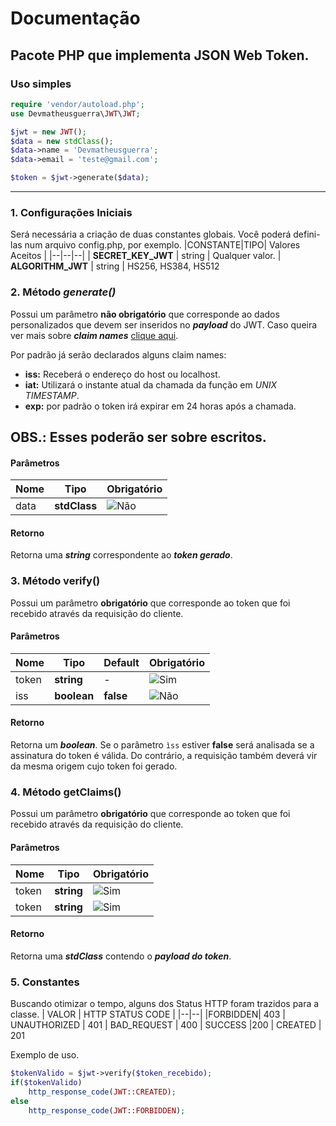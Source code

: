 # Documentação
## Pacote PHP que implementa JSON Web Token.

### Uso simples

```php
require 'vendor/autoload.php';
use Devmatheusguerra\JWT\JWT;

$jwt = new JWT();
$data = new stdClass();
$data->name = 'Devmatheusguerra';
$data->email = 'teste@gmail.com';

$token = $jwt->generate($data);
```
---

### 1.  Configurações Iniciais
Será necessária a criação de duas constantes globais. Você poderá defini-las num arquivo config.php, por exemplo.
|CONSTANTE|TIPO| Valores Aceitos |
|--|--|--|
| **SECRET_KEY_JWT** | string | Qualquer valor.
| **ALGORITHM_JWT** | string | HS256, HS384, HS512


### 2. Método *generate()*
Possui um parâmetro **não obrigatório** que corresponde ao dados personalizados que devem ser inseridos no ***payload*** do JWT. Caso queira ver mais sobre ***claim names*** [clique aqui](https://www.rfc-editor.org/rfc/rfc7519.html#section-4.1).

Por padrão já serão declarados alguns claim names:
- **iss:** Receberá o endereço do host ou localhost.
- **iat:** Utilizará o instante atual da chamada da função em *UNIX TIMESTAMP*.
- **exp:** por padrão o token irá expirar em 24 horas após a chamada.

**OBS.: Esses poderão ser sobre escritos.**
-
#### Parâmetros
| Nome | Tipo | Obrigatório |
|--|--|--|
| data | **stdClass** |  ![Não](https://icons.iconarchive.com/icons/hopstarter/button/16/Button-Delete-icon.png) |

#### Retorno
Retorna uma ***string*** correspondente ao ***token gerado***.

### 3. Método verify()
Possui um parâmetro **obrigatório** que corresponde ao token que foi recebido através da requisição do cliente.

#### Parâmetros
| Nome | Tipo | **Default** | Obrigatório |
|--|--|--|--|
| token | **string** | - |![Sim](https://icons.iconarchive.com/icons/custom-icon-design/flatastic-9/16/Accept-icon.png)|
| iss | **boolean** | **false** |![Não](https://icons.iconarchive.com/icons/hopstarter/button/16/Button-Delete-icon.png) |


#### Retorno
Retorna um ***boolean***. Se o parâmetro ```ìss``` estiver **false** será analisada se a assinatura do token é válida. Do contrário, a requisição também deverá vir da mesma origem cujo token foi gerado.



### 4. Método getClaims()
Possui um parâmetro **obrigatório** que corresponde ao token que foi recebido através da requisição do cliente.

#### Parâmetros
| Nome | Tipo | Obrigatório |
|--|--|--|
| token | **string** |  ![Sim](https://icons.iconarchive.com/icons/custom-icon-design/flatastic-9/16/Accept-icon.png)|
| token | **string** |  ![Sim](https://icons.iconarchive.com/icons/custom-icon-design/flatastic-9/16/Accept-icon.png)|

#### Retorno
Retorna uma ***stdClass*** contendo o ***payload do token***.

### 5. Constantes
Buscando otimizar o tempo, alguns dos Status HTTP foram trazidos para a classe.
| VALOR | HTTP STATUS CODE |
|--|--|
|FORBIDDEN| 403
| UNAUTHORIZED | 401
| BAD_REQUEST | 400
| SUCCESS |200
| CREATED | 201

Exemplo de uso.
```php
$tokenValido = $jwt->verify($token_recebido);
if($tokenValido)
	http_response_code(JWT::CREATED);
else
	http_response_code(JWT::FORBIDDEN);
```
